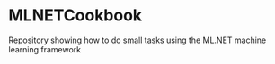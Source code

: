 # MLNETCookbook
Repository showing how to do small tasks using the ML.NET machine learning framework
